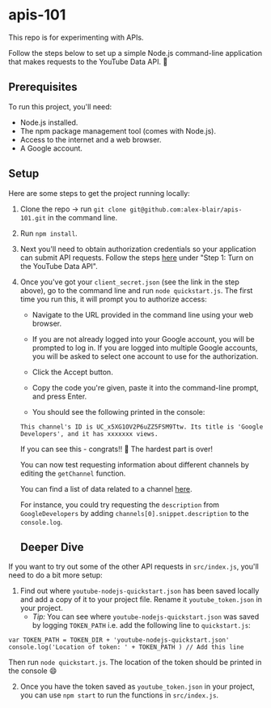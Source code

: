 # apis-101

This repo is for experimenting with APIs. 

Follow the steps below to set up a simple Node.js command-line application that makes requests to the YouTube Data API. 🚀

## Prerequisites
To run this project, you'll need:

* Node.js installed.
* The npm package management tool (comes with Node.js).
* Access to the internet and a web browser.
* A Google account.

## Setup

Here are some steps to get the project running locally:

1) Clone the repo -> run `git clone git@github.com:alex-blair/apis-101.git` in the command line.

2) Run `npm install`.

3) Next you'll need to obtain authorization credentials so your application can submit API requests. Follow the steps [here](https://developers.google.com/youtube/v3/quickstart/nodejs) under "Step 1: Turn on the YouTube Data API". 

4) Once you've got your `client_secret.json` (see the link in the step above), go to the command line and run `node quickstart.js`. The first time you run this, it will prompt you to authorize access:

   * Navigate to the URL provided in the command line using your web browser.

   * If you are not already logged into your Google account, you will be prompted to log in. If you are logged into multiple Google accounts, you will be asked to select one account to use for the authorization.

   * Click the Accept button.

   * Copy the code you're given, paste it into the command-line prompt, and press Enter.
   
   * You should see the following printed in the console: 
   ```
   This channel's ID is UC_x5XG1OV2P6uZZ5FSM9Ttw. Its title is 'Google Developers', and it has xxxxxxx views.
   ```
   
   If you can see this - congrats!! 🎉 The hardest part is over!
   
   You can now test requesting information about different channels by editing the `getChannel` function. 
   
   You can find a list of data related to a channel [here](https://developers.google.com/youtube/v3/docs/channels). 
   
   For instance, you could try requesting the `description` from `GoogleDevelopers` by adding `channels[0].snippet.description` to the `console.log`.
   
   ## Deeper Dive

If you want to try out some of the other API requests in `src/index.js`, you'll need to do a bit more setup:
 1. Find out where `youtube-nodejs-quickstart.json` has been saved locally and add a copy of it to your project file. Rename it `youtube_token.json` in your project.
    - *Tip:* You can see where `youtube-nodejs-quickstart.json` was saved by logging `TOKEN_PATH` 
  i.e. add the following line to `quickstart.js`:
  ```
  var TOKEN_PATH = TOKEN_DIR + 'youtube-nodejs-quickstart.json'
console.log('Location of token: ' + TOKEN_PATH ) // Add this line
 ```
  Then run `node quickstart.js`. The location of the token should be printed in the console 😄
  
  2. Once you have the token saved as `youtube_token.json` in your project, you can use `npm start` to run the functions in `src/index.js`. 
